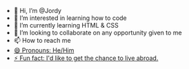 - 👋 Hi, I’m @Jordy 
- 👀 I’m interested in learning how to code
- 🌱 I’m currently learning HTML & CSS
- 💞️ I’m looking to collaborate on any opportunity given to me
- 📫 How to reach me <a href=linkedin.com/in/jordy-mejia-a8ab96295 /> 
- 😄 Pronouns: He/Him
- ⚡ Fun fact: I'd like to get the chance to live abroad.

<!---
Jordy913/Jordy913 is a ✨ special ✨ repository because its `README.md` (this file) appears on your GitHub profile.
You can click the Preview link to take a look at your changes.
--->
